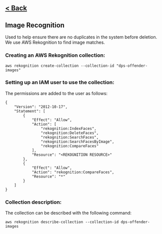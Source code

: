[< Back](../README.md)
---
## Image Recognition

Used to help ensure there are no duplicates in the system before
deletion. We use AWS Rekognition to find image matches. 

### Creating an AWS Rekognition collection:

```
aws rekognition create-collection --collection-id "dps-offender-images"
```

### Setting up an IAM user to use the collection:

The permissions are added to the user as follows:

```
{
    "Version": "2012-10-17",
    "Statement": [
        {
            "Effect": "Allow",
            "Action": [
                "rekognition:IndexFaces",
                "rekognition:DeleteFaces",
                "rekognition:SearchFaces",
                "rekognition:SearchFacesByImage",
                "rekognition:CompareFaces"
            ],
            "Resource": "<REKOGNITION RESOURCE>"
        },
        {
            "Effect": "Allow",
            "Action": "rekognition:CompareFaces",
            "Resource": "*"
        }
    ]
}
```

### Collection description:

The collection can be described with the following command:
```
aws rekognition describe-collection --collection-id dps-offender-images
```

